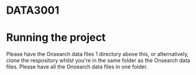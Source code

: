 # DATA3001
# Running the project
Please have the Onsearch data files 1 directory above this, or alternatively, clone the respository whilst you're in the same folder as the Onsearch data files. 
Please have all the Onsearch data files in one folder. 
# 
